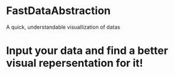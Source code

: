 # FastDataAbstraction
A quick, understandable visuallization of datas 

# Input your data and find a better visual repersentation for it!
